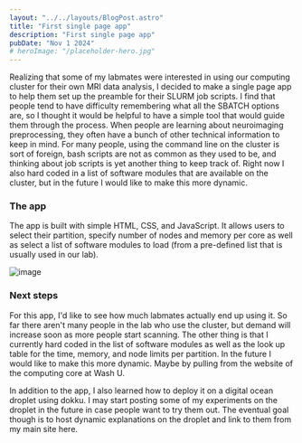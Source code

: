 ```yaml
---
layout: "../../layouts/BlogPost.astro"
title: "First single page app"
description: "First single page app"
pubDate: "Nov 1 2024"
# heroImage: "/placeholder-hero.jpg"
---
```


Realizing that some of my labmates were interested in using our computing cluster for their own MRI data analysis, I decided to make a single page app to help them set up the preamble for their SLURM job scripts. I find that people tend to have difficulty remembering what all the SBATCH options are, so I thought it would be helpful to have a simple tool that would guide them through the process. When people are learning about neuroimaging preprocessing, they often have a bunch of other technical information to keep in mind. For many people, using the command line on the cluster is sort of foreign, bash scripts are not as common as they used to be, and thinking about job scripts is yet another thing to keep track of. Right now I also hard coded in a list of software modules that are available on the cluster, but in the future I would like to make this more dynamic.

### The app
The app is built with simple HTML, CSS, and JavaScript. It allows users to select their partition, specify number of nodes and memory per core as well as select a list of software modules to load (from a pre-defined list that is usually used in our lab).

![image](/clust-help-homepage.png)


### Next steps
For this app, I'd like to see how much labmates actually end up using it. So far there aren't many people in the lab who use the cluster, but demand will increase soon as more people start scanning. The other thing is that I currently hard coded in the list of software modules as well as the look up table for the time, memory, and node limits per partition. In the future I would like to make this more dynamic. Maybe by pulling from the website of the computing core at Wash U.

In addition to the app, I also learned how to deploy it on a digital ocean droplet using dokku. I may start posting some of my experiments on the droplet in the future in case people want to try them out. The eventual goal though is to host dynamic explanations on the droplet and link to them from my main site here. 

